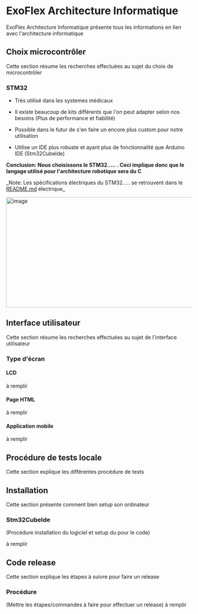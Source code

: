 # ExoFlex Architecture Informatique

ExoFlex Architecture Informatique présente tous les informations en lien avec l'architecture informatique

## Choix microcontrôler

Cette section résume les recherches effectuées au sujet du choix de microcontrôler

### STM32

- Très utilisé dans les systemes médicaux

- Il existe beaucoup de kits différents que l'on peut adapter selon nos besoins (Plus de performance et fiabilité)

- Possible dans le futur de s'en faire un encore plus custom pour notre utilisation

- Utilise un IDE plus robuste et ayant plus de fonctionnalité que Arduino IDE (Stm32CubeIde)

**Conclusion: Nous choisissons le STM32..... . Ceci implique donc que le langage utilisé pour l'architecture robotique sera du C**

_Note: Les spécifications électriques du STM32..... se retrouvent dans le [README.md](https://github.com/ExoFlex-Inc/ExoFlex/blob/main/ExoFlex_%C3%89lectrique/README.md) électrique\_

<img src="https://botland.store/img/art/inne/19373_4.jpg" alt="image" width="533" height="300"/>

## Interface utilisateur

Cette section résume les recherches effectuées au sujet de l'interface utilisateur

### Type d'écran

#### LCD

à remplir

#### Page HTML

à remplir

#### Application mobile

à remplir

## Procédure de tests locale

Cette section explique les différentes procédure de tests

## Installation

Cette section présente comment bien setup son ordinateur

### Stm32CubeIde

(Procédure installation du logiciel et setup du pour le code)

à remplir

## Code release

Cette section explique les étapes à suivre pour faire un release

### Procédure

(Mettre les étapes/commandes à faire pour effectuer un release)
à remplir
